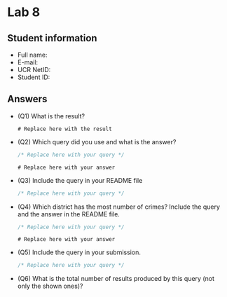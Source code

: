 # Lab 8

## Student information

* Full name:
* E-mail:
* UCR NetID:
* Student ID:

## Answers

* (Q1) What is the result?

  ```text
  # Replace here with the result
  ```

* (Q2) Which query did you use and what is the answer?
  
  ```sql
  /* Replace here with your query */
  ```

  ```text
  # Replace here with your answer
  ```

* (Q3) Include the query in your README file

  ```sql
  /* Replace here with your query */
  ```

* (Q4) Which district has the most number of crimes? Include the query and the answer in the README file.

  ```sql
  /* Replace here with your query */
  ```

  ```text
  # Replace here with your answer
  ```

* (Q5) Include the query in your submission.

  ```sql
  /* Replace here with your query */
  ```

* (Q6) What is the total number of results produced by this query (not only the shown ones)?
